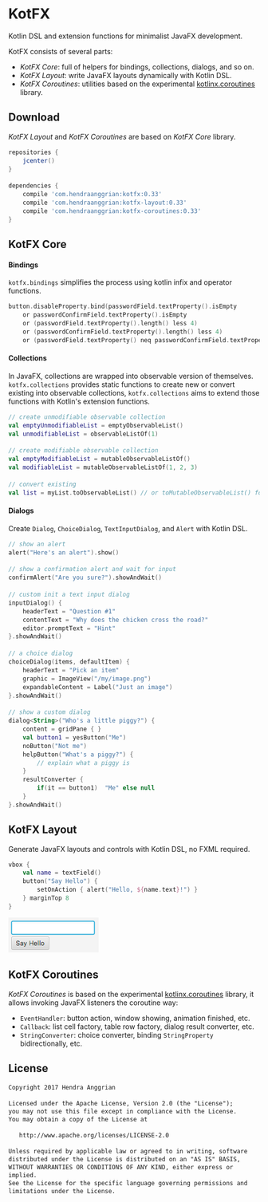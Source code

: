 KotFX
=====
Kotlin DSL and extension functions for minimalist JavaFX development.

KotFX consists of several parts:
 * *KotFX Core*: full of helpers for bindings, collections, dialogs, and so on.
 * *KotFX Layout*: write JavaFX layouts dynamically with Kotlin DSL.
 * *KotFX Coroutines*: utilities based on the experimental [kotlinx.coroutines] library.
  
Download
--------
*KotFX Layout* and *KotFX Coroutines* are based on *KotFX Core* library.

```gradle
repositories {
    jcenter()
}

dependencies {
    compile 'com.hendraanggrian:kotfx:0.33'
    compile 'com.hendraanggrian:kotfx-layout:0.33'
    compile 'com.hendraanggrian:kotfx-coroutines:0.33'
}
```

KotFX Core
----------
#### Bindings
`kotfx.bindings` simplifies the process using kotlin infix and operator functions.
```kotlin
button.disableProperty.bind(passwordField.textProperty().isEmpty
    or passwordConfirmField.textProperty().isEmpty
    or (passwordField.textProperty().length() less 4)
    or (passwordConfirmField.textProperty().length() less 4)
    or (passwordField.textProperty() neq passwordConfirmField.textProperty()))
```

#### Collections
In JavaFX, collections are wrapped into observable version of themselves.
`kotfx.collections` provides static functions to create new or convert existing into observable collections,
`kotfx.collections` aims to extend those functions with Kotlin's extension functions.

```kotlin
// create unmodifiable observable collection
val emptyUnmodifiableList = emptyObservableList()
val unmodifiableList = observableListOf(1)

// create modifiable observable collection
val emptyModifiableList = mutableObservableListOf()
val modifiableList = mutableObservableListOf(1, 2, 3)

// convert existing
val list = myList.toObservableList() // or toMutableObservableList() for modifiable version
```

#### Dialogs
Create `Dialog`, `ChoiceDialog`, `TextInputDialog`, and `Alert` with Kotlin DSL.

```kotlin
// show an alert
alert("Here's an alert").show()

// show a confirmation alert and wait for input
confirmAlert("Are you sure?").showAndWait()

// custom init a text input dialog
inputDialog() {
    headerText = "Question #1"
    contentText = "Why does the chicken cross the road?"
    editor.promptText = "Hint"
}.showAndWait()

// a choice dialog
choiceDialog(items, defaultItem) {
    headerText = "Pick an item"
    graphic = ImageView("/my/image.png")
    expandableContent = Label("Just an image")
}.showAndWait()

// show a custom dialog
dialog<String>("Who's a little piggy?") {
    content = gridPane { }
    val button1 = yesButton("Me")
    noButton("Not me")
    helpButton("What's a piggy?") {
        // explain what a piggy is
    }
    resultConverter {
        if(it == button1)  "Me" else null  
    }
}.showAndWait()
```

KotFX Layout
------------
Generate JavaFX layouts and controls with Kotlin DSL, no FXML required.
```kotlin
vbox {
    val name = textField()
    button("Say Hello") {
        setOnAction { alert("Hello, ${name.text}!") }
    } marginTop 8
}
```

![Demo][demo_scenedsl]

KotFX Coroutines
----------------
*KotFX Coroutines* is based on the experimental [kotlinx.coroutines] library,
it allows invoking JavaFX listeners the coroutine way:
 * `EventHandler`: button action, window showing, animation finished, etc.
 * `Callback`: list cell factory, table row factory, dialog result converter, etc.
 * `StringConverter`: choice converter, binding `StringProperty` bidirectionally, etc.

License
-------
    Copyright 2017 Hendra Anggrian

    Licensed under the Apache License, Version 2.0 (the "License");
    you may not use this file except in compliance with the License.
    You may obtain a copy of the License at

       http://www.apache.org/licenses/LICENSE-2.0

    Unless required by applicable law or agreed to in writing, software
    distributed under the License is distributed on an "AS IS" BASIS,
    WITHOUT WARRANTIES OR CONDITIONS OF ANY KIND, either express or implied.
    See the License for the specific language governing permissions and
    limitations under the License.
    
[kotlinx.coroutines]: https://github.com/Kotlin/kotlinx.coroutines
[demo_scenedsl]: /art/demo_scenedsl.png
